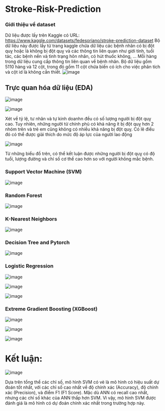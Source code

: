 # Stroke-Risk-Prediction
### Giới thiệu về dataset 
Dữ liệu được lấy trên Kaggle có URL: https://www.kaggle.com/datasets/fedesoriano/stroke-prediction-dataset 
Bộ dữ liệu này được lấy từ trang kaggle chứa dữ liệu các bệnh nhân có bị đột quỵ hoặc là không bị đột quỵ và các thông tin liên quan như giới tính, tuổi tác, các bệnh nền và tình trạng hôn nhân, có hút thuốc không, … Mỗi hàng trong dữ liệu cung cấp thông tin liên quan về bệnh nhân.
Bộ dữ liệu gồm 5110 hàng và 12 cột, trong đó gồm 11 cột chứa biến có ích cho việc phân tích và cột id là không cần thiết.
![image](https://github.com/tansuong2003/Stroke-Risk-Prediction/assets/88469624/50bde881-4d4c-445b-aeed-a3ab58bd9f50)

## Trực quan hóa dữ liệu (EDA)
![image](https://github.com/tansuong2003/Stroke-Risk-Prediction/assets/88469624/df07b1d1-11c0-4735-a9f7-372f8a364edc)

![image](https://github.com/tansuong2003/Stroke-Risk-Prediction/assets/88469624/8a71939d-74ea-4ec4-9a77-193df2dacab2)

Xét về tỷ lệ, tư nhân và tự kinh doanhn đều có số lượng người bị đột quỵ cao. Tuy nhiên, những người từ chính phủ có khả năng ít bị đột quỵ hơn 2 nhóm trên và trẻ em cũng không có nhiều khả năng bị đột quỵ. Có lẽ điều đó có thể được giải thích do mức độ áp lực của người lao động


![image](https://github.com/tansuong2003/Stroke-Risk-Prediction/assets/88469624/fd2c657f-fbec-42c2-b500-e0bd788a6677)

Từ những biểu đồ trên, có thể kết luận được những người bị đột quỵ có độ tuổi, lượng đường và chỉ số cơ thể cao hơn so với người không mắc bệnh.

### Support Vector Machine (SVM)
![image](https://github.com/tansuong2003/Stroke-Risk-Prediction/assets/88469624/7686833d-c0c8-44aa-b865-34e56d5dfa95)

### Random Forest
![image](https://github.com/tansuong2003/Stroke-Risk-Prediction/assets/88469624/ef34e8d3-9b4a-4303-bfb8-3360b8105ace)

### K-Nearest Neighbors
![image](https://github.com/tansuong2003/Stroke-Risk-Prediction/assets/88469624/df27a50e-72ab-4890-a066-12299f09a086)

### Decision Tree and Pytorch
![image](https://github.com/tansuong2003/Stroke-Risk-Prediction/assets/88469624/1f6036b3-2325-4469-beb7-9a96453a15f1)

### Logistic Regression
![image](https://github.com/tansuong2003/Stroke-Risk-Prediction/assets/88469624/0f53c37a-f332-430c-92a5-5e0dca6ffdcc)

![image](https://github.com/tansuong2003/Stroke-Risk-Prediction/assets/88469624/115d7b7c-4414-4d34-ad6b-58f1742611aa)

![image](https://github.com/tansuong2003/Stroke-Risk-Prediction/assets/88469624/71020ab0-88cc-4d2b-8dc2-165273e0f32b)

### Extreme Gradient Boosting (XGBoost)
![image](https://github.com/tansuong2003/Stroke-Risk-Prediction/assets/88469624/3e39822b-818e-4800-9110-8e98a4f5ac30)

![image](https://github.com/tansuong2003/Stroke-Risk-Prediction/assets/88469624/9e815870-db95-4c12-a2c0-c011aa231da0)

![image](https://github.com/tansuong2003/Stroke-Risk-Prediction/assets/88469624/38a5fd4f-7d08-4bf0-a461-b0bc9878f972)


# Kết luận: 

![image](https://github.com/tansuong2003/Stroke-Risk-Prediction/assets/88469624/92aedaf5-af92-4aad-a327-801bac2fd15b)

Dựa trên tổng thể các chỉ số, mô hình SVM có vẻ là mô hình có hiệu suất dự đoán tốt nhất, với các chỉ số cao nhất về độ chính xác (Accuracy), độ chính xác (Precision), và điểm F1 (F1 Score). Mặc dù ANN có recall cao nhất, nhưng các chỉ số khác của ANN thấp hơn SVM.
Vì vậy, mô hình SVM được đánh giá là mô hình có dự đoán chính xác nhất trong trường hợp này.
